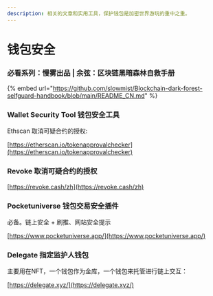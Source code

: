 ```yaml
---
description: 相关的文章和实用工具，保护钱包是加密世界游玩的重中之重。
---
```


# 钱包安全

### 必看系列：慢雾出品 | 余弦：区块链黑暗森林自救手册

{% embed url="https://github.com/slowmist/Blockchain-dark-forest-selfguard-handbook/blob/main/README_CN.md" %}

### Wallet Security Tool 钱包安全工具

Ethscan 取消可疑合约的授权:

[https://etherscan.io/tokenapprovalchecker](https://etherscan.io/tokenapprovalchecker)

###

### Revoke 取消可疑合约的授权

[https://revoke.cash/zh](https://revoke.cash/zh)



### Pocketuniverse 钱包交易安全插件

必备。链上安全 + 刷推、网站安全提示

[https://www.pocketuniverse.app/](https://www.pocketuniverse.app/)

###

### Delegate 指定监护人钱包

主要用在NFT，一个钱包作为金库，一个钱包来托管进行链上交互：

[https://delegate.xyz/](https://delegate.xyz/)



####
